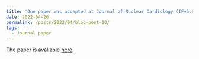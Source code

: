 ```yaml
---
title: 'One paper was accepted at Journal of Nuclear Cardiology (IF=5.952)'
date: 2022-04-26
permalink: /posts/2022/04/blog-post-10/
tags:
  - Journal paper
---
```


The paper is avaliable [here](https://link.springer.com/article/10.1007/s12350-022-02978-7).
